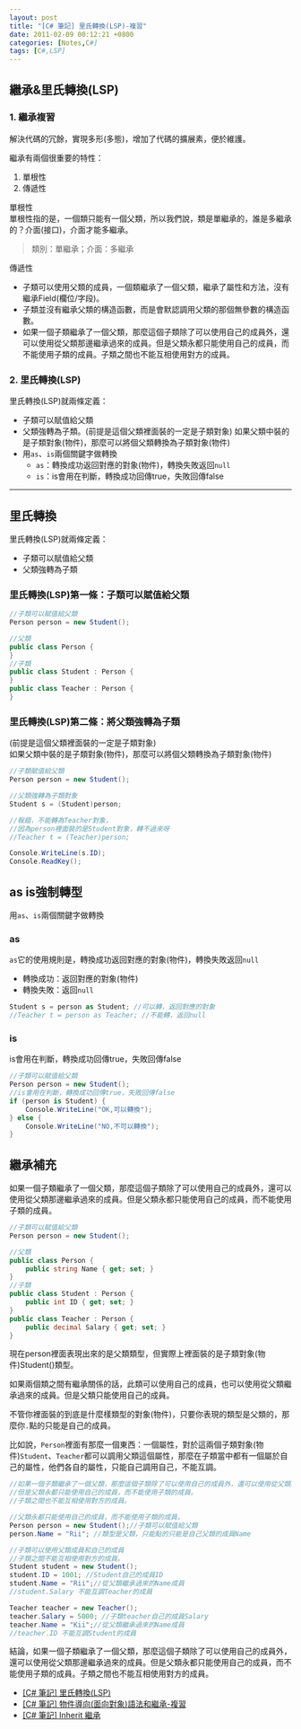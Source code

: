 ```yaml
---
layout: post
title: "[C# 筆記] 里氏轉換(LSP)-複習"
date: 2011-02-09 00:12:21 +0800
categories: [Notes,C#]
tags: [C#,LSP]
---
```


## 繼承&里氏轉換(LSP)
### 1. 繼承複習
解決代碼的冗餘，實現多形(多態)，增加了代碼的擴展素，便於維護。

繼承有兩個很重要的特性：
1. 單根性      
2. 傳遞性

單根性   
單根性指的是，一個類只能有一個父類，所以我們說，類是單繼承的，誰是多繼承的？介面(接口)，介面才能多繼承。
> 類別：單繼承；介面：多繼承

傳遞性   
- 子類可以使用父類的成員，一個類繼承了一個父類，繼承了屬性和方法，沒有繼承Field(欄位/字段)。
- 子類並沒有繼承父類的構造函數，而是會默認調用父類的那個無參數的構造函數。
- 如果一個子類繼承了一個父類，那麼這個子類除了可以使用自己的成員外，還可以使用從父類那邊繼承過來的成員。但是父類永都只能使用自己的成員，而不能使用子類的成員。子類之間也不能互相使用對方的成員。

### 2. 里氏轉換(LSP)
里氏轉換(LSP)就兩條定義：
- 子類可以賦值給父類
- 父類強轉為子類。(前提是這個父類裡面裝的一定是子類對象)
如果父類中裝的是子類對象(物件)，那麼可以將個父類轉換為子類對象(物件)    
- 用`as`、`is`兩個關鍵字做轉換
    - `as`：轉換成功返回對應的對象(物件)，轉換失敗返回`null`
    - `is`：is會用在判斷，轉換成功回傳true，失敗回傳false

---

## 里氏轉換

里氏轉換(LSP)就兩條定義：
- 子類可以賦值給父類
- 父類強轉為子類

### 里氏轉換(LSP)第一條：子類可以賦值給父類
```c#
//子類可以賦值給父類
Person person = new Student();

//父類
public class Person {
}
//子類
public class Student : Person {
}
public class Teacher : Person {
}
```

### 里氏轉換(LSP)第二條：將父類強轉為子類
(前提是這個父類裡面裝的一定是子類對象)  
如果父類中裝的是子類對象(物件)，那麼可以將個父類轉換為子類對象(物件)

```c#
//子類賦值給父類
Person person = new Student(); 

//父類強轉為子類對象
Student s = (Student)person;

//報錯，不能轉為Teacher對象，
//因為person裡面裝的是Student對象，轉不過來呀
//Teacher t = (Teacher)person;

Console.WriteLine(s.ID);
Console.ReadKey();
```
## as is強制轉型
用`as`、`is`兩個關鍵字做轉換

### as
`as`它的使用規則是，轉換成功返回對應的對象(物件)，轉換失敗返回`null`
- 轉換成功：返回對應的對象(物件)
- 轉換失敗：返回`null`

```c#
Student s = person as Student; //可以轉，返回對應的對象
//Teacher t = person as Teacher; //不能轉，返回null
```   
### is
is會用在判斷，轉換成功回傳true，失敗回傳false

```c#
//子類可以賦值給父類
Person person = new Student();
//is會用在判斷，轉換成功回傳true，失敗回傳false
if (person is Student) {
    Console.WriteLine("OK,可以轉換");
} else {
    Console.WriteLine("NO,不可以轉換");
}
```

## 繼承補充
如果一個子類繼承了一個父類，那麼這個子類除了可以使用自己的成員外，還可以使用從父類那邊繼承過來的成員。但是父類永都只能使用自己的成員，而不能使用子類的成員。

```c#
//子類可以賦值給父類
Person person = new Student();

//父類
public class Person {
    public string Name { get; set; }
}
//子類
public class Student : Person {
    public int ID { get; set; }
}
public class Teacher : Person {
    public decimal Salary { get; set; }
}
```
現在person裡面表現出來的是父類類型，但實際上裡面裝的是子類對象(物件)Student()類型。 

如果兩個類之間有繼承關係的話，此類可以使用自己的成員，也可以使用從父類繼承過來的成員。但是父類只能使用自己的成員。    

不管你裡面裝的到底是什麼樣類型的對象(物件)，只要你表現的類型是父類的，那麼你`.`點的只能是自己的成員。

比如說，`Person`裡面有那麼一個東西：一個屬性，對於這兩個子類對象(物件)`Student`、`Teacher`都可以調用父類這個屬性，那麼在子類當中都有一個屬於自己的屬性，他們各自的屬性，只能自己調用自己，不能互調。

```c#
//如果一個子類繼承了一個父類，那麼這個子類除了可以使用自己的成員外，還可以使用從父類那邊繼承過來的成員。
//但是父類永都只能使用自己的成員，而不能使用子類的成員。
//子類之間也不能互相使用對方的成員。

//父類永都只能使用自己的成員，而不能使用子類的成員。
Person person = new Student();//子類可以賦值給父類
person.Name = "Rii"; //類型是父類，只能點的只能是自己父類的成員Name

//子類可以使用父類成員和自己的成員
//子類之間不能互相使用對方的成員。
Student student = new Student();
student.ID = 1001; //Student自己的成員ID
student.Name = "Rii";//從父類繼承過來的Name成員
//student.Salary 不能互調Teacher的成員

Teacher teacher = new Teacher();
teacher.Salary = 5000; //子類teacher自己的成員Salary
teacher.Name = "Kii";//從父類繼承過來的Name成員
//teacher.ID 不能互調Student的成員
```
結論，如果一個子類繼承了一個父類，那麼這個子類除了可以使用自己的成員外，還可以使用從父類那邊繼承過來的成員。但是父類永都只能使用自己的成員，而不能使用子類的成員。子類之間也不能互相使用對方的成員。
    
    
- [[C# 筆記] 里氏轉換(LSP)](https://riivalin.github.io/posts/lsp/)
- [[C# 筆記] 物件導向(面向對象)語法和繼承-複習](https://riivalin.github.io/posts/oo/)
- [[C# 筆記] Inherit 繼承](https://riivalin.github.io/posts/inherit/)
